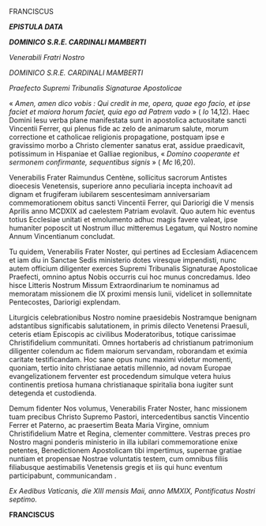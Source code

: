 FRANCISCUS

***EPISTULA DATA***

***DOMINICO S.R.E. CARDINALI MAMBERTI***

*Venerabili Fratri Nostro*

*DOMINICO S.R.E. CARDINALI MAMBERTI*

*Praefecto Supremi Tribunalis Signaturae Apostolicae*

« *Amen, amen dico vobis : Qui credit in me, opera, quae ego facio, et ipse faciet et maiora horum faciet, quia ego ad Patrem vado* » ( *Io* 14,12). Haec Domini Iesu verba plane manifestata sunt in apostolica actuositate sancti Vincentii Ferrer, qui plenus fide ac zelo de animarum salute, morum correctione et catholicae religionis propagatione, postquam ipse e gravissimo morbo a Christo clementer sanatus erat, assidue praedicavit, potissimum in Hispaniae et Galliae regionibus, « *Domino cooperante et sermonem confirmante, sequentibus signis* » ( *Mc* l6,20).

Venerabilis Frater Raimundus Centène, sollicitus sacrorum Antistes dioecesis Venetensis, superiore anno peculiaria incepta inchoavit ad dignam et frugiferam iubilarem sescentesimam anniversariam commemorationem obitus sancti Vincentii Ferrer, qui Dariorigi die V mensis Aprilis anno MCDXIX ad caelestem Patriam evolavit. Quo autem hic eventus totius Ecclesiae unitati et emolumento adhuc magis favere valeat, ipse humaniter poposcit ut Nostrum illuc mitteremus Legatum, qui Nostro nomine Annum Vincentianum concludat.

Tu quidem, Venerabilis Frater Noster, qui pertines ad Ecclesiam Adiacencem et iam diu in Sanctae Sedis ministerio dotes viresque impendisti, nunc autem officium diligenter exerces Supremi Tribunalis Signaturae Apostolicae Praefecti, omnino aptus Nobis occurris cui hoc munus concredamus. Ideo hisce Litteris Nostrum Missum Extraordinarium te nominamus ad memoratam missionem die IX proximi mensis Iunii, videlicet in sollemnitate Pentecostes, Dariorigi explendam.

Liturgicis celebrationibus Nostro nomine praesidebis Nostramque benignam adstantibus significabis salutationem, in primis dilecto Venetensi Praesuli, ceteris etiam Episcopis ac civilibus Moderatoribus, totique carissimae Christifidelium communitati. Omnes hortaberis ad christianum patrimonium diligenter colendum ac fidem maiorum servandam, roborandam et eximia caritate testificandam. Hoc sane opus nunc maximi videtur momenti, quoniam, tertio inito christianae aetatis millennio, ad novam Europae evangelizationem ferventer est procedendum simulque vetera huius continentis pretiosa humana christianaque spiritalia bona iugiter sunt detegenda et custodienda.

Demum fidenter Nos volumus, Venerabilis Frater Noster, hanc missionem tuam precibus Christo Supremo Pastori, intercedentibus sanctis Vincentio Ferrer et Paterno, ac praesertim Beata Maria Virgine, omnium Christifidelium Matre et Regina, clementer committere. Vestras preces pro Nostro magni ponderis ministerio in illa iubilari commemoratione enixe petentes, Benedictionem Apostolicam tibi impertimus, supernae gratiae nuntiam et propensae Nostrae voluntatis testem, cum omnibus filiis filiabusque aestimabilis Venetensis gregis et iis qui hunc eventum participabunt, communicandam .

*Ex Aedibus Vaticanis, die XIII mensis Maii, anno MMXIX, Pontificatus Nostri septimo.*

**FRANCISCUS**